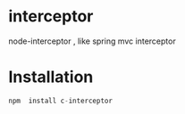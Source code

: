 # interceptor
node-interceptor , like spring mvc  interceptor

# Installation
``` javascript
npm  install c-interceptor
```